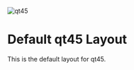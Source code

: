 ![qt45](https://i.imgur.com/2qrHa0V.png)

# Default qt45 Layout

This is the default layout for qt45.
